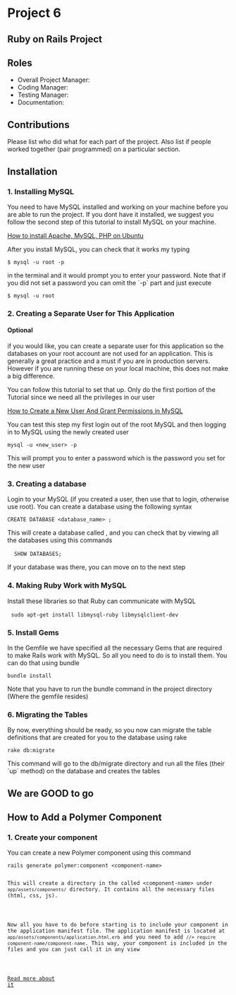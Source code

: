 # Project 6
## Ruby on Rails Project

## Roles
* Overall Project Manager:
* Coding Manager:
* Testing Manager:
* Documentation:

## Contributions
Please list who did what for each part of the project.
Also list if people worked together (pair programmed) on a particular section.

## Installation
<h3>1. Installing MySQL</h3>
<p>You need to have MySQL installed and working on your machine before you are able to run the project.
If you dont have it installed, we suggest you follow the second step of this tutorial to install MySQL on your machine.</p>

<a href="https://www.digitalocean.com/community/tutorials/how-to-install-linux-apache-mysql-php-lamp-stack-on-ubuntu">How to install Apache, MySQL, PHP on Ubuntu</a>

<p>After you install MySQL, you can check that it works my typing <pre><code>$ mysql -u root -p</code></pre> in the terminal and it would prompt you to enter your password. Note that if you did not set a password you can omit the `-p` part and just execute <pre><code>$ mysql -u root </code></pre></p>



<h3>2. Creating a Separate User for This Application</h3>
<h4>Optional</h4>
<p>if you would like, you can create a separate user for this application so the databases on your root account are not used for an application. This is generally a great practice and a must if you are in production servers. However if you are running these on your local machine, this does not make a big difference.</p>

<p>You can follow this tutorial to set that up. Only do the first portion of the Tutorial since we need all the privileges in our user<p>

<a href="https://www.digitalocean.com/community/tutorials/how-to-create-a-new-user-and-grant-permissions-in-mysql">How to Create a New User And Grant Permissions in MySQL</a>

<p>You can test this step my first login out of the root MySQL and then logging in to MySQL using the newly created user</p>
<pre><code>mysql -u &lt;new_user&gt; -p</code></pre>
<p>This will prompt you to enter a password which is the password you set for the new user</p>


<h3>3. Creating a database</h3>
<p>Login to your MySQL (if you created a user, then use that to login, otherwise use root). You can create a database using the following syntax</p>

<pre><code>CREATE DATABASE &lt;database_name&gt; ; </code></pre>

<p>This will create a database called <database_name>, and you can check that by viewing all the databases using this commands</p>
<pre> <code> SHOW DATABASES; </code> </pre>

<p>If your database was there, you can move on to the next step</p>

<h3>4. Making Ruby Work with MySQL</h3>
<p>Install these libraries so that Ruby can communicate with MySQL</p>

<pre> <code>sudo apt-get install libmysql-ruby libmysqlclient-dev</code> </pre>

<h3>5. Install Gems</h3>
<p>In the Gemfile we have specified all the necessary Gems that are required to make Rails work with MySQL. So all you need to do is to install them. You can do that using bundle<p>

<pre><code>bundle install</code></pre>

<p>Note that you have to run the bundle command in the project directory (Where the gemfile resides)</p>

<h3>6. Migrating the Tables</h3>
<p>By now, everything should be ready, so you now can migrate the table definitions that are created for you to the database using rake</p>

<pre><code>rake db:migrate</code></pre>

<p>This command will go to the db/migrate directory and run all the files (their `up` method) on the database and creates the tables<p>

<h2>We are GOOD to go</h2>


## How to Add a Polymer Component
<h3>1. Create your component</h3>
<p>You can create a new Polymer component using this command</p>

<pre><code>rails generate polymer:component &lt;component-name&gt;</code</pre>

<p>This will create a directory in the called &lt;component-name&gt; under <code>app/assets/components/</code> directory. It contains all the necessary files (html, css, js).<p>

<p>Now all you have to do before starting is to include your component in the application manifest file. The application manifest is located at <code>app/assets/components/application.html.erb</code> and you need to add <code>//= require component-name/component-name</code>. This way, your component is included in the files and you can just call it in any view</p>

<a href="https://github.com/alchapone/polymer-rails">Read more about it</a>